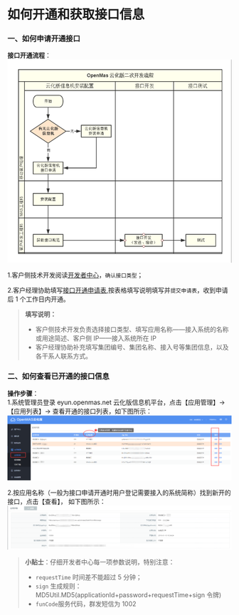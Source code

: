 # 如何开通和获取接口信息

### 一、如何申请开通接口

**接口开通流程**：  
<img src="../images/appOpenProcess.png" alt="图片被外星人掠走了┌(。Д。)┐" title="应用列表">

1.客户侧技术开发阅读[开发者中心](http://eyun.openmas.net/yunmas_biz/DeveloperCenter/)，`确认接口类型`；

2.客户经理协助填写[接口开通申请表](../download/【附件1】OpenMas信息机开户申请表.xlsx),按表格填写说明填写并`提交申请表`，收到申请后 1 个工作日内开通。

> **填写说明：**
>
> - 客户侧技术开发负责选择接口类型、填写应用名称——接入系统的名称或用途简述、客户侧 IP——接入系统所在 IP
> - 客户经理协助补充填写集团编号、集团名称、接入号等集团信息，以及各干系人联系方式。

### 二、如何查看已开通的接口信息

**操作步骤**：  
1.系统管理员登录 eyun.openmas.net 云化版信息机平台，点击【应用管理】→【应用列表】→ 查看开通的接口列表，如下图所示：  
<img src="../images/appList.png" alt="图片被外星人掠走了┌(。Д。)┐" title="应用列表">

2.按应用名称（一般为接口申请开通时用户登记需要接入的系统简称）找到新开的接口，点击【查看】， 如下图所示：  
<img src="../images/appDetail.png" alt="图片被外星人掠走了┌(。Д。)┐" title="应用详情">

> **小贴士**：仔细开发者中心每一项参数说明，特别注意：
>
> - `requestTime` 时间差不能超过 5 分钟；
> - `sign` 生成规则：MD5Util.MD5(applicationId+password+requestTime+sign 令牌)
> - `funCode`服务代码，群发短信为 1002

